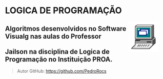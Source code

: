 # LOGICA DE PROGRAMAÇÃO
<img src="visualg.png" align="right" width="100px" height="100px">

## Algoritmos desenvolvidos no Software Visualg nas aulas do Professor <br><br>Jailson na disciplina de Logica de Programação no Instituição PROA. 


> Autor GitHub: https://github.com/PedroRocs
 
